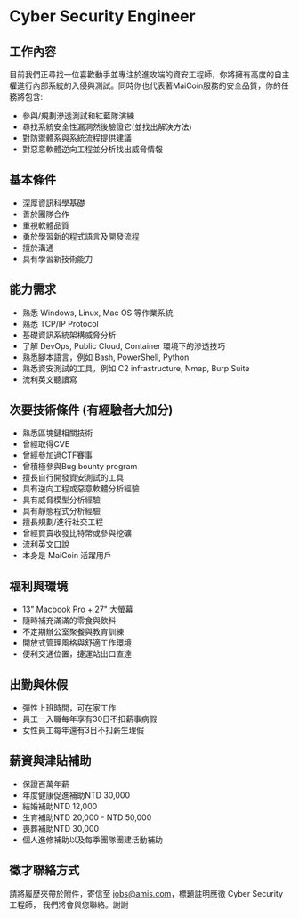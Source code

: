 # Cyber Security Engineer

## 工作內容
目前我們正尋找一位喜歡動手並專注於進攻端的資安工程師，你將擁有高度的自主權進行內部系統的入侵與測試。同時你也代表著MaiCoin服務的安全品質，你的任務將包含:
* 參與/規劃滲透測試和紅藍隊演練
* 尋找系統安全性漏洞然後驗證它(並找出解決方法)
* 對防禦體系與系統流程提供建議
* 對惡意軟體逆向工程並分析找出威脅情報

## 基本條件
* 深厚資訊科學基礎
* 善於團隊合作
* 重視軟體品質
* 勇於學習新的程式語言及開發流程
* 擅於溝通
* 具有學習新技術能力

## 能力需求
* 熟悉 Windows, Linux, Mac OS 等作業系統
* 熟悉 TCP/IP Protocol
* 基礎資訊系統架構威脅分析
* 了解 DevOps, Public Cloud, Container 環境下的滲透技巧
* 熟悉腳本語言，例如 Bash, PowerShell, Python
* 熟悉資安測試的工具，例如 C2 infrastructure, Nmap, Burp Suite
* 流利英文聽讀寫

## 次要技術條件 (有經驗者大加分)
* 熟悉區塊鏈相關技術
* 曾經取得CVE
* 曾經參加過CTF賽事
* 曾積極參與Bug bounty program
* 擅長自行開發資安測試的工具
* 具有逆向工程或惡意軟體分析經驗
* 具有威脅模型分析經驗
* 具有靜態程式分析經驗
* 擅長規劃/進行社交工程
* 曾經買賣收發比特幣或參與挖礦
* 流利英文口說
* 本身是 MaiCoin 活躍用戶

## 福利與環境

* 13" Macbook Pro + 27" 大螢幕
* 隨時補充滿滿的零食與飲料
* 不定期辦公室聚餐與教育訓練
* 開放式管理風格與舒適工作環境
* 便利交通位置，捷運站出口直達

## 出勤與休假

* 彈性上班時間，可在家工作
* 員工一入職每年享有30日不扣薪事病假
* 女性員工每年還有3日不扣薪生理假

## 薪資與津貼補助

* 保證百萬年薪
* 年度健康促進補助NTD 30,000
* 結婚補助NTD 12,000 
* 生育補助NTD 20,000 - NTD 50,000
* 喪葬補助NTD 30,000 
* 個人進修補助以及每季團隊團建活動補助

## 徵才聯絡方式
請將履歷夾帶於附件，寄信至 jobs@amis.com，標題註明應徵 Cyber Security 工程師，
我們將會與您聯絡。謝謝
